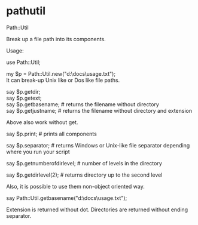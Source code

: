 pathutil
========




Path::Util

Break up a file path into its components.

Usage:


use Path::Util;


my $p = Path::Util.new("d:\\docs\\usage.txt");<br>
It can break-up Unix like or Dos like file paths.<br>

say $p.getdir;<br>
say $p.getext;<br>
say $p.getbasename;  # returns the filename without directory<br>
say $p.getjustname;  # returns the filename without directory and extension<br>

Above also work without get.

say $p.print; # prints all components

say $p.separator; # returns Windows or Unix-like file separator depending where you run your script

say $p.getnumberofdirlevel; # number of levels in the directory

say $p.getdirlevel(2); # returns directory up to the second level

Also, it is possible to use them non-object oriented way. 

say Path::Util.getbasename("d:\\docs\\usage.txt");

Extension is returned without dot.
Directories are returned without ending separator.


